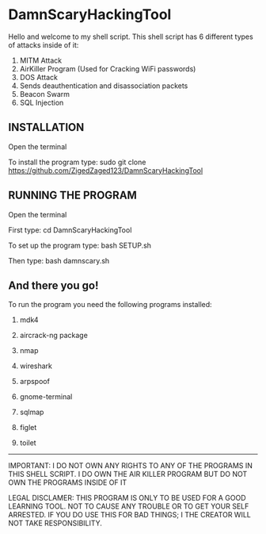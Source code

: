 # DamnScaryHackingTool

Hello and welcome to my shell script.
This shell script has 6 different types of attacks inside of it:

1. MITM Attack
2. AirKiller Program (Used for Cracking WiFi passwords)
3. DOS Attack
4. Sends deauthentication and disassociation packets
5. Beacon Swarm
6. SQL Injection

INSTALLATION
-------------------------------------------
Open the terminal

To install the program type: sudo git clone https://github.com/ZigedZaged123/DamnScaryHackingTool

RUNNING THE PROGRAM
-------------------------------------------

Open the terminal

First type: cd DamnScaryHackingTool

To set up the program type: bash SETUP.sh

Then type: bash damnscary.sh

And there you go!
------------------------------------------

To run the program you need the following programs installed:

1. mdk4

2. aircrack-ng package

3. nmap

4. wireshark

5. arpspoof

6. gnome-terminal

7. sqlmap

8. figlet

9. toilet
------------------------------------------

IMPORTANT: I DO NOT OWN ANY RIGHTS TO ANY OF THE PROGRAMS IN THIS SHELL SCRIPT. I DO OWN THE AIR KILLER PROGRAM BUT DO NOT OWN THE PROGRAMS INSIDE OF IT

LEGAL DISCLAMER: THIS PROGRAM IS ONLY TO BE USED FOR A GOOD LEARNING TOOL. NOT TO CAUSE ANY TROUBLE OR TO GET YOUR SELF ARRESTED. IF YOU DO USE THIS FOR BAD THINGS; I THE CREATOR WILL NOT TAKE RESPONSIBILITY.
